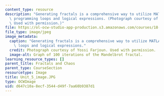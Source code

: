 ```yaml
---
content_type: resource
description: "Generating fractals is a comprehensive way to utilize MATLAB\u2019s\
  \ programming loops and logical expressions. (Photograph courtesy of Yossi Farjoun.\
  \ Used with permission.)"
file: https://ol-ocw-studio-app-production.s3.amazonaws.com/courses/18-s997-introduction-to-matlab-programming-fall-2011/d647c10a8ecf3544d49f7aa60b9387d1_Unit_5_image.JPG
file_type: image/jpeg
image_metadata:
  caption: "Generating fractals is a comprehensive way to utilize MATLAB\u2019s programming\
    \ loops and logical expressions."
  credit: Photograph courtesy of Yossi Farjoun. Used with permission.
  image-alt: Graph of 100 iterations of the Mandelbrot fractal.
learning_resource_types: []
parent_title: Fractals and Chaos
parent_type: CourseSection
resourcetype: Image
title: Unit_5_image.JPG
type: OCWImage
uid: d647c10a-8ecf-3544-d49f-7aa60b9387d1
---
```


